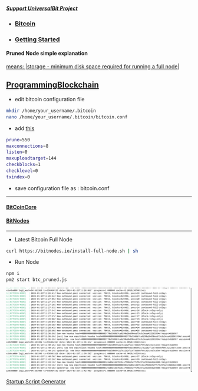 ##### [Support UniversalBit Project](https://github.com/universalbit-dev/universalbit-dev/tree/main/support)

* ### [Bitcoin](https://en.wikipedia.org/wiki/Bitcoin)
* ### [Getting Started](https://bitcoin.org/en/getting-started)

#### Pruned Node simple explanation
[means: |storage - minimum disk space required for running a full node|](https://programmingblockchain.gitbook.io/programmingblockchain/wallet/pruned-node)

[ProgrammingBlockchain](https://programmingblockchain.gitbook.io/programmingblockchain)
---

* edit bitcoin configuration file
```bash
mkdir /home/your_username/.bitcoin
nano /home/your_username/.bitcoin/bitcoin.conf
```
* add [this](https://programmingblockchain.gitbook.io/programmingblockchain/wallet/pruned-node)
```bash
prune=550
maxconnections=8
listen=0
maxuploadtarget=144
checkblocks=1
checklevel=0
txindex=0
```
* save configuration file as : bitcoin.conf

---

#### [BitCoinCore](https://bitcoincore.org/)

#### [BitNodes](https://bitnodes.io)

---
* Latest Bitcoin Full Node 
```bash
curl https://bitnodes.io/install-full-node.sh | sh
```

* Run Node
```bash
npm i 
pm2 start btc_pruned.js
```
![BTC](https://github.com/universalbit-dev/universalbit-dev/blob/main/blockchain/bitcoin/btc-pruned-node.png "btc")

[Startup Script Generator](https://pm2.keymetrics.io/docs/usage/startup/)

